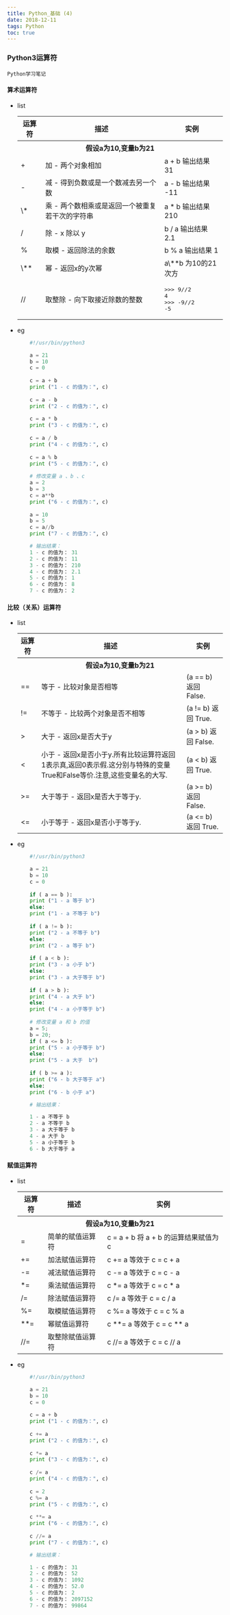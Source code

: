 ```yaml
---
title: Python_基础 (4)
date: 2018-12-11
tags: Python
toc: true
---
```


### Python3运算符
    Python学习笔记

<!-- more -->


#### 算术运算符
- list
    <table><tbody><tr><th>运算符</th><th>描述</th><th>实例</th></tr><tr><th align="center" valign="middle" colspan="3">假设a为10,变量b为21</th></tr><tr><td>+</td><td>加 - 两个对象相加</td><td> a + b 输出结果 31</td></tr><tr><td>-</td><td>减 - 得到负数或是一个数减去另一个数</td><td> a - b 输出结果 -11</td></tr><tr><td>\*</td><td>乘 - 两个数相乘或是返回一个被重复若干次的字符串</td><td> a * b 输出结果 210</td></tr><tr><td>/</td><td>除 - x 除以 y</td><td> b / a 输出结果 2.1</td></tr><tr><td>%</td><td>取模 - 返回除法的余数</td><td> b % a 输出结果 1</td></tr><tr><td>\**</td><td>幂 - 返回x的y次幂</td><td> a\**b 为10的21次方</td></tr><tr><td>//</td><td>取整除 - 向下取接近除数的整数</td><td> <pre class="prettyprint prettyprinted" style=""><span class="pun">&gt;&gt;&gt;</span><span class="pln"> </span><span class="lit">9</span><span class="com">//2</span><span class="pln"></span><br /><span class="lit">4</span><span class="pln"></span><br /><span class="pun">&gt;&gt;&gt;</span><span class="pln"> </span><span class="pun">-</span><span class="lit">9</span><span class="com">//2</span><span class="pln"></span><br /><span class="pun">-</span><span class="lit">5</span></pre></td></tr></tbody></table>
- eg
    ```python
        #!/usr/bin/python3
 
        a = 21
        b = 10
        c = 0
        
        c = a + b
        print ("1 - c 的值为：", c)
        
        c = a - b
        print ("2 - c 的值为：", c)
        
        c = a * b
        print ("3 - c 的值为：", c)
        
        c = a / b
        print ("4 - c 的值为：", c)
        
        c = a % b
        print ("5 - c 的值为：", c)
        
        # 修改变量 a 、b 、c
        a = 2
        b = 3
        c = a**b 
        print ("6 - c 的值为：", c)
        
        a = 10
        b = 5
        c = a//b 
        print ("7 - c 的值为：", c)

        # 输出结果：
        1 - c 的值为： 31
        2 - c 的值为： 11
        3 - c 的值为： 210
        4 - c 的值为： 2.1
        5 - c 的值为： 1
        6 - c 的值为： 8
        7 - c 的值为： 2
    ```

#### 比较（关系）运算符
- list
    <table class="reference"><tbody><tr><th width="10%">运算符</th><th>描述</th><th>实例</th></tr><tr><th align="center" valign="middle" colspan="3">假设a为10,变量b为21</th><tr><td>==</td><td> 等于 - 比较对象是否相等</td><td> (a == b) 返回 False.</td></tr><tr><td>!=</td><td> 不等于 - 比较两个对象是否不相等</td><td> (a != b) 返回 True.</td></tr><tr><td>&gt;</td><td> 大于 - 返回x是否大于y</td><td> (a &gt; b) 返回 False.</td></tr><tr><td>&lt;</td><td> 小于 - 返回x是否小于y.所有比较运算符返回1表示真,返回0表示假.这分别与特殊的变量True和False等价.注意,这些变量名的大写.</td><td> (a &lt; b) 返回 True.</td></tr><tr><td>&gt;=</td><td> 大于等于 - 返回x是否大于等于y.</td><td> (a &gt;= b) 返回 False.</td></tr><tr><td>&lt;=</td><td> 小于等于 - 返回x是否小于等于y.</td><td> (a &lt;= b) 返回 True.</td></tr></tbody></table>
- eg
    ```python
        #!/usr/bin/python3
 
        a = 21
        b = 10
        c = 0
        
        if ( a == b ):
        print ("1 - a 等于 b")
        else:
        print ("1 - a 不等于 b")
        
        if ( a != b ):
        print ("2 - a 不等于 b")
        else:
        print ("2 - a 等于 b")
        
        if ( a < b ):
        print ("3 - a 小于 b")
        else:
        print ("3 - a 大于等于 b")
        
        if ( a > b ):
        print ("4 - a 大于 b")
        else:
        print ("4 - a 小于等于 b")
        
        # 修改变量 a 和 b 的值
        a = 5;
        b = 20;
        if ( a <= b ):
        print ("5 - a 小于等于 b")
        else:
        print ("5 - a 大于  b")
        
        if ( b >= a ):
        print ("6 - b 大于等于 a")
        else:
        print ("6 - b 小于 a")

        # 输出结果：

        1 - a 不等于 b
        2 - a 不等于 b
        3 - a 大于等于 b
        4 - a 大于 b
        5 - a 小于等于 b
        6 - b 大于等于 a
    ```

#### 赋值运算符
- list
    <table class="reference"><tbody><tr><th>运算符</th><th>描述</th><th>实例</th></tr><tr><th align="center" valign="middle" colspan="3">假设a为10,变量b为21</th></tr><tr><td>=</td><td>简单的赋值运算符</td><td> c = a + b 将 a + b 的运算结果赋值为 c</td></tr><tr><td>+=</td><td>加法赋值运算符</td><td> c += a 等效于 c = c + a</td></tr><tr><td>-=</td><td>减法赋值运算符</td><td> c -= a 等效于 c = c - a</td></tr><tr><td>*=</td><td>乘法赋值运算符</td><td> c *= a 等效于 c = c * a</td></tr><tr><td>/=</td><td>除法赋值运算符</td><td> c /= a 等效于 c = c / a</td></tr><tr><td>%=</td><td>取模赋值运算符</td><td> c %= a 等效于 c = c % a</td></tr><tr><td>**=</td><td>幂赋值运算符</td><td> c **= a 等效于 c = c ** a</td></tr><tr><td>//=</td><td> 取整除赋值运算符</td><td> c //= a 等效于 c = c // a</td></tr></tbody></table>
- eg
    ```python
        #!/usr/bin/python3
 
        a = 21
        b = 10
        c = 0
        
        c = a + b
        print ("1 - c 的值为：", c)
        
        c += a
        print ("2 - c 的值为：", c)
        
        c *= a
        print ("3 - c 的值为：", c)
        
        c /= a 
        print ("4 - c 的值为：", c)
        
        c = 2
        c %= a
        print ("5 - c 的值为：", c)
        
        c **= a
        print ("6 - c 的值为：", c)
        
        c //= a
        print ("7 - c 的值为：", c)

        # 输出结果：

        1 - c 的值为： 31
        2 - c 的值为： 52
        3 - c 的值为： 1092
        4 - c 的值为： 52.0
        5 - c 的值为： 2
        6 - c 的值为： 2097152
        7 - c 的值为： 99864
    ```

